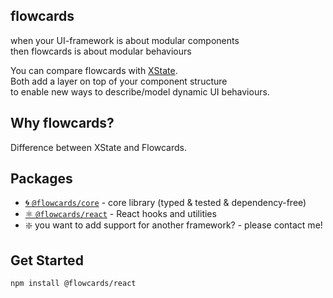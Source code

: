## flowcards

when your UI-framework is about modular components<br/>
then flowcards is about modular behaviours

You can compare flowcards with [XState](https://github.com/davidkpiano/xstate).<br/>
Both add a layer on top of your component structure<br/>
to enable new ways to describe/model dynamic UI behaviours.<br/>

## Why flowcards?

Difference between XState and Flowcards.

## Packages

- [🌀 `@flowcards/core`](https://github.com/ThomasDeutsch/flowcards/tree/master/packages/core) - core library (typed & tested & dependency-free)
- [⚛️ `@flowcards/react`](https://github.com/ThomasDeutsch/flowcards/tree/master/packages/react) - React hooks and utilities
- ❇️ you want to add support for another framework? - please contact me!

## Get Started

```
npm install @flowcards/react
```
